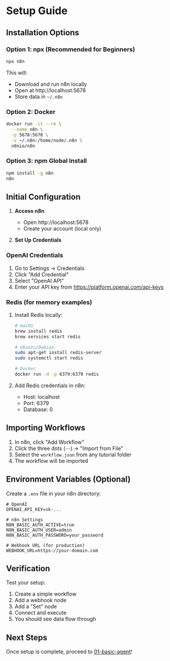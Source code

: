 # Setup Guide

## Installation Options

### Option 1: npx (Recommended for Beginners)

```bash
npx n8n
```

This will:
- Download and run n8n locally
- Open at http://localhost:5678
- Store data in `~/.n8n`

### Option 2: Docker

```bash
docker run -it --rm \
  --name n8n \
  -p 5678:5678 \
  -v ~/.n8n:/home/node/.n8n \
  n8nio/n8n
```

### Option 3: npm Global Install

```bash
npm install -g n8n
n8n
```

## Initial Configuration

1. **Access n8n**
   - Open http://localhost:5678
   - Create your account (local only)

2. **Set Up Credentials**

### OpenAI Credentials
1. Go to Settings → Credentials
2. Click "Add Credential"
3. Select "OpenAI API"
4. Enter your API key from https://platform.openai.com/api-keys

### Redis (for memory examples)
1. Install Redis locally:
   ```bash
   # macOS
   brew install redis
   brew services start redis

   # Ubuntu/Debian
   sudo apt-get install redis-server
   sudo systemctl start redis

   # Docker
   docker run -d -p 6379:6379 redis
   ```

2. Add Redis credentials in n8n:
   - Host: localhost
   - Port: 6379
   - Database: 0

## Importing Workflows

1. In n8n, click "Add Workflow"
2. Click the three dots (⋯) → "Import from File"
3. Select the `workflow.json` from any tutorial folder
4. The workflow will be imported

## Environment Variables (Optional)

Create a `.env` file in your n8n directory:

```env
# OpenAI
OPENAI_API_KEY=sk-...

# n8n Settings
N8N_BASIC_AUTH_ACTIVE=true
N8N_BASIC_AUTH_USER=admin
N8N_BASIC_AUTH_PASSWORD=your_password

# Webhook URL (for production)
WEBHOOK_URL=https://your-domain.com
```

## Verification

Test your setup:

1. Create a simple workflow
2. Add a webhook node
3. Add a "Set" node
4. Connect and execute
5. You should see data flow through

## Next Steps

Once setup is complete, proceed to [01-basic-agent](../01-basic-agent/README.md)!
